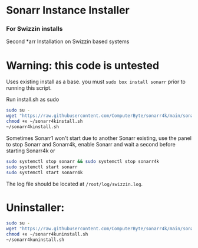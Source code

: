 # Sonarr Instance Installer
### For Swizzin installs
Second *arr Installation on Swizzin based systems
# Warning: this code is untested

Uses existing install as a base. you must ``sudo box install sonarr`` prior to running this script. 

Run install.sh as sudo
```bash
sudo su -
wget "https://raw.githubusercontent.com/ComputerByte/sonarr4k/main/sonarr4kinstall.sh"
chmod +x ~/sonarr4kinstall.sh
~/sonarr4kinstall.sh
```
Sometimes Sonarr1 won't start due to another Sonarr existing, use the panel to stop Sonarr and Sonarr4k, enable Sonarr and wait a second before starting Sonarr4k or

```bash
sudo systemctl stop sonarr && sudo systemctl stop sonarr4k
sudo systemctl start sonarr
sudo systemctl start sonarr4k
```

The log file should be located at ``/root/log/swizzin.log``.

# Uninstaller: 

```bash
sudo su -
wget "https://raw.githubusercontent.com/ComputerByte/sonarr4k/main/sonarr4kuninstall.sh"
chmod +x ~/sonarr4kuninstall.sh
~/sonarr4kuninstall.sh
```


